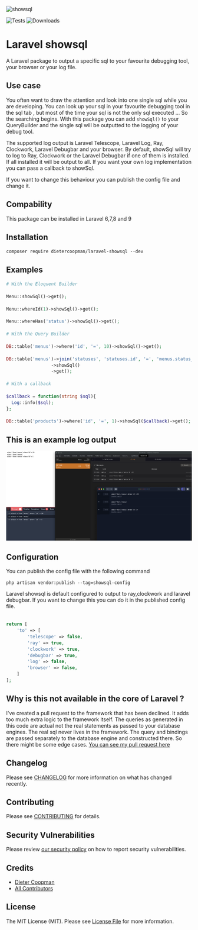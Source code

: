 ![showsql](https://banners.beyondco.de/Laravel%20showsql.png?theme=light&packageManager=composer+require&packageName=dietercoopman%2Flaravel-showsql&pattern=architect&style=style_1&description=giving+attention+to+that+one+sql&md=1&showWatermark=1&fontSize=100px&images=https%3A%2F%2Flaravel.com%2Fimg%2Flogomark.min.svg)

![Tests](https://github.com/dietercoopman/laravel-showsql/workflows/run-tests/badge.svg)
![Downloads](https://img.shields.io/packagist/dt/dietercoopman/laravel-showsql.svg?style=flat-square)

# Laravel showsql

A Laravel package to output a specific sql to your favourite debugging tool, your browser or your log file.

## Use case

You often want to draw the attention and look into one single sql while you are developing.  You can look up your sql in your favourite debugging
tool in the sql tab , but most of the time your sql is not the only sql executed ... So the searching begins.  With this package you can
add `showSql()` to your QueryBuilder and the single sql will be outputted to the logging of your debug tool.

The supported log output is Laravel Telescope, Laravel Log, Ray, Clockwork, Laravel Debugbar and your browser.  By default, showSql will try to
log to Ray, Clockwork or the Laravel Debugbar if one of them is installed.  If all installed it will be output to all.
If you want your own log implementation you can pass a callback to showSql.

If you want to change this behaviour you can publish the config file and change it.

## Compability

This package can be installed in Laravel 6,7,8 and 9

## Installation 

```shell
composer require dietercoopman/laravel-showsql --dev
```

## Examples 

```php 
# With the Eloquent Builder

Menu::showSql()->get();

Menu::whereId(1)->showSql()->get();

Menu::whereHas('status')->showSql()->get();

# With the Query Builder

DB::table('menus')->where('id', '=', 10)->showSql()->get();

DB::table('menus')->join('statuses', 'statuses.id', '=', 'menus.status_id')
                 ->showSql()
                 ->get();

# With a callback 

$callback = function(string $sql){
  Log::info($sql);
};

DB::table('products')->where('id', '=', 1)->showSql($callback)->get();
```

## This is an example log output

![showsql example](example.png)

## Configuration

You can publish the config file with the following command

```shell
php artisan vendor:publish --tag=showsql-config 
```

Laravel showsql is default configured to output to ray,clockwork and laravel debugbar.  If you want to change this you can do it in the published config file.

```php

return [
    'to' => [
        'telescope' => false,
        'ray' => true,
        'clockwork' => true,
        'debugbar' => true,
        'log' => false,
        'browser' => false,
    ]
];

```

## Why is this not available in the core of Laravel ?

I've created a pull request to the framework that has been declined.  It adds too much extra logic to the framework itself.
The queries as generated in this code are actual not the real statements as passed to your database engines.  The real sql never lives 
in the framework.  The query and bindings are passed separately to the database engine and constructed there.  So there might be
some edge cases. [You can see my pull request here](https://github.com/laravel/framework/pull/39053)

## Changelog

Please see [CHANGELOG](CHANGELOG.md) for more information on what has changed recently.

## Contributing

Please see [CONTRIBUTING](.github/CONTRIBUTING.md) for details.

## Security Vulnerabilities

Please review [our security policy](../../security/policy) on how to report security vulnerabilities.

## Credits

- [Dieter Coopman](https://github.com/dietercoopman)
- [All Contributors](../../contributors)

## License

The MIT License (MIT). Please see [License File](LICENSE.md) for more information.
